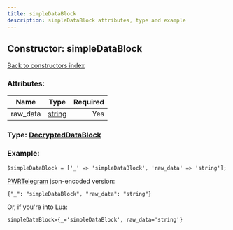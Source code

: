 ```yaml
---
title: simpleDataBlock
description: simpleDataBlock attributes, type and example
---
```

## Constructor: simpleDataBlock  
[Back to constructors index](index.md)



### Attributes:

| Name     |    Type       | Required |
|----------|:-------------:|---------:|
|raw\_data|[string](../types/string.md) | Yes|



### Type: [DecryptedDataBlock](../types/DecryptedDataBlock.md)


### Example:

```
$simpleDataBlock = ['_' => 'simpleDataBlock', 'raw_data' => 'string'];
```  

[PWRTelegram](https://pwrtelegram.xyz) json-encoded version:

```
{"_": "simpleDataBlock", "raw_data": "string"}
```


Or, if you're into Lua:  


```
simpleDataBlock={_='simpleDataBlock', raw_data='string'}

```


